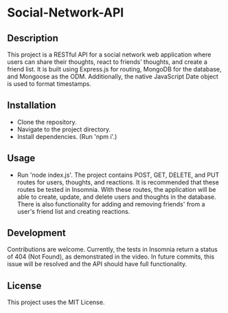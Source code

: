 # Social-Network-API

## Description
This project is a RESTful API for a social network web application where users can share their thoughts, react to friends’ thoughts, and create a friend list. It is built using Express.js for routing, MongoDB for the database, and Mongoose as the ODM. Additionally, the native JavaScript Date object is used to format timestamps.


## Installation
- Clone the repository.
- Navigate to the project directory.
- Install dependencies. (Run 'npm i'.)


## Usage
- Run 'node index.js'.
The project contains POST, GET, DELETE, and PUT routes for users, thoughts, and reactions. It is recommended that these routes be tested in Insomnia. With these routes, the application will be able to create, update, and delete users and thoughts in the database. There is also functionality for adding and removing friends' from a user's friend list and creating reactions. 


## Development
Contributions are welcome. Currently, the tests in Insomnia return a status of 404 (Not Found), as demonstrated in the video. In future commits, this issue will be resolved and the API should have full functionality. 

## License
This project uses the MIT License. 
